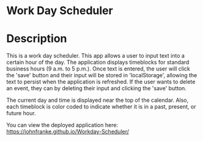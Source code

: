 # Work Day Scheduler

# Description

This is a work day scheduler. This app allows a user to input text into a certain hour of the day.  The application displays timeblocks for standard business hours (9 a.m. to 5 p.m.). Once text is entered, the user will click the 'save' button and their input will be stored in 'localStorage', allowing the text to persist when the application is refreshed. If the user wants to delete an event, they can by deleting their input and clicking the 'save' button.

The current day and time is displayed near the top of the calendar. Also, each timeblock is color coded to indicate whether it is in a past, present, or future hour.

You can view the deployed application here: https://johnfranke.github.io/Workday-Scheduler/
